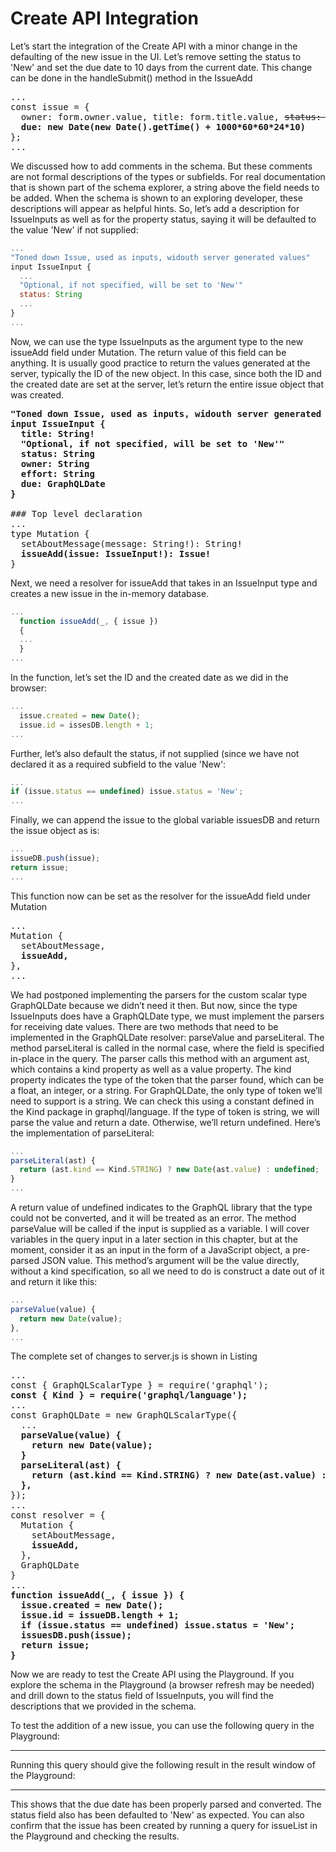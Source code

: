 # Create API Integration

Let’s start the integration of the Create API with a minor change in the defaulting of the new issue in the UI. Let’s remove setting the status to 'New' and set the due date to 10 days from the current date. This change can be done in the handleSubmit() method in the IssueAdd

<pre>
...
const issue = {
  owner: form.owner.value, title: form.title.value, <del>status: 'New'</del>,
  <b>due: new Date(new Date().getTime() + 1000*60*60*24*10)</b>
};
...
</pre>

We discussed how to add comments in the schema. But these comments are not formal descriptions of the types or subfields. For real documentation that is shown part of the schema explorer, a string above the field needs to be added. When the schema is shown to an exploring developer, these descriptions will appear as helpful hints. So, let’s add a description for IssueInputs as well as for the property status, saying it will be defaulted to the value 'New' if not supplied:
  
```js
...
"Toned down Issue, used as inputs, widouth server generated values"
input IssueInput {
  ...
  "Optional, if not specified, will be set to 'New'"
  status: String
  ...
}
...
```

Now, we can use the type IssueInputs as the argument type to the new issueAdd field under Mutation. The return value of this field can be anything. It is usually good practice to return the values generated at the server, typically the ID of the new object. In this case, since both the ID and the created date are set at the
server, let’s return the entire issue object that was created.

<pre>
<b>"Toned down Issue, used as inputs, widouth server generated values"
input IssueInput {
  title: String!
  "Optional, if not specified, will be set to 'New'"
  status: String
  owner: String
  effort: String
  due: GraphQLDate
}</b>

### Top level declaration
...
type Mutation {
  setAboutMessage(message: String!): String!
  <b>issueAdd(issue: IssueInput!): Issue!</b>
}
</pre>

Next, we need a resolver for issueAdd that takes in an IssueInput type and creates a new issue in the in-memory database.

```js
...
  function issueAdd(_, { issue })
  {
  ...
  }
...
```

In the function, let’s set the ID and the created date as we did in the browser:

```js
...
  issue.created = new Date();
  issue.id = issesDB.length + 1;
...
```

Further, let’s also default the status, if not supplied (since we have not declared it as a required subfield to the value 'New':

```js
...
if (issue.status == undefined) issue.status = 'New'; 
...
```

Finally, we can append the issue to the global variable issuesDB and return the issue object as is:

```js
...
issueDB.push(issue);
return issue;
...
```

This function now can be set as the resolver for the issueAdd field under Mutation

<pre>
...
Mutation {
  setAboutMessage,
  <b>issueAdd,</b>
},
...
</pre>

We had postponed implementing the parsers for the custom scalar type GraphQLDate because we didn’t need it then. But now, since the type IssueInputs does have a GraphQLDate type, we must implement the parsers for receiving date values. There are two methods that need to be implemented in the GraphQLDate resolver: parseValue and parseLiteral.
The method parseLiteral is called in the normal case, where the field is specified in-place in the query. The parser calls this method with an argument ast, which contains a kind property as well as a value property. The kind property indicates the type of the token that the parser found, which can be a float, an integer, or a string. For GraphQLDate, the only type of token we’ll need to support is a string. We can check this using a constant defined in the Kind package in graphql/language. If the type of token is string, we will parse the value and return a date. Otherwise, we’ll return undefined. Here’s the implementation of parseLiteral:

```js
...
parseLiteral(ast) {
  return (ast.kind == Kind.STRING) ? new Date(ast.value) : undefined;
}
...
```

A return value of undefined indicates to the GraphQL library that the type could not be converted, and it will be treated as an error. 
The method parseValue will be called if the input is supplied as a variable. I will cover variables in the query input in a later section in this chapter, but at the moment, consider it as an input in the form of a JavaScript object, a pre-parsed JSON value. This method’s argument will be the value directly, without a kind
specification, so all we need to do is construct a date out of it and return it like this:

```js
...
parseValue(value) {
  return new Date(value);
},
...
```

The complete set of changes to server.js is shown in Listing

<pre>
...
const { GraphQLScalarType } = require('graphql');
<b>const { Kind } = require('graphql/language');</b>
...
const GraphQLDate = new GraphQLScalarType({
  ...
  <b>parseValue(value) {
    return new Date(value);
  }
  parseLiteral(ast) {
    return (ast.kind == Kind.STRING) ? new Date(ast.value) : undefined;
  },</b>
});
...
const resolver = {
  Mutation {
    setAboutMessage,
  <b>  issueAdd,</b>
  },
  GraphQLDate
}
...
<b>function issueAdd(_, { issue }) {
  issue.created = new Date();
  issue.id = issueDB.length + 1;
  if (issue.status == undefined) issue.status = 'New';
  issuesDB.push(issue);
  return issue;
}</b>
</pre>

Now we are ready to test the Create API using the Playground. If you explore the schema in the Playground (a browser refresh may be needed) and drill down to the status field of IssueInputs, you will find the descriptions that we provided in the schema. 



To test the addition of a new issue, you can use the following query in the Playground:
<hr>

Running this query should give the following result in the result window of the Playground:
<hr>

This shows that the due date has been properly parsed and converted. The status field also has been defaulted to 'New' as expected. You can also confirm that the issue has been created by running a query for issueList in the Playground and checking the results.
